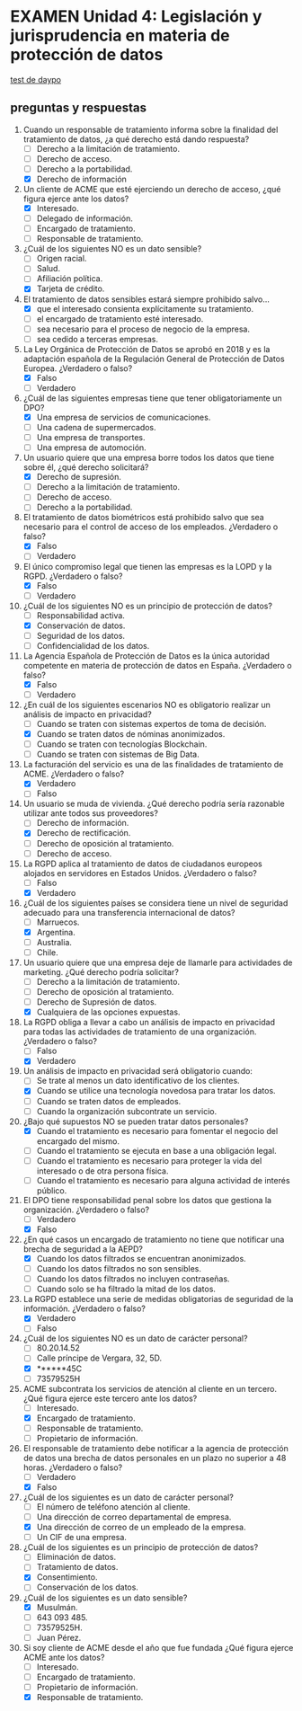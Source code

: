 # EXAMEN Unidad 4: Legislación y jurisprudencia en materia de protección de datos

[test de daypo](https://www.daypo.com/nc-04.html)

## preguntas y respuestas

1. Cuando un responsable de tratamiento informa sobre la finalidad del tratamiento de datos, ¿a qué derecho está dando respuesta?
	- [ ] Derecho a la limitación de tratamiento.
	- [ ] Derecho de acceso.
	- [ ] Derecho a la portabilidad.
	- [x] Derecho de información

2. Un cliente de ACME que esté ejerciendo un derecho de acceso, ¿qué figura ejerce ante los datos?
	- [x] Interesado.
	- [ ] Delegado de información.
	- [ ] Encargado de tratamiento.
	- [ ] Responsable de tratamiento.

3. ¿Cuál de los siguientes NO es un dato sensible?
	- [ ] Origen racial.
	- [ ] Salud.
	- [ ] Afiliación política.
	- [x] Tarjeta de crédito.

4. El tratamiento de datos sensibles estará siempre prohibido salvo...
	- [x] que el interesado consienta explícitamente su tratamiento.
	- [ ] el encargado de tratamiento esté interesado.
	- [ ] sea necesario para el proceso de negocio de la empresa.
	- [ ] sea cedido a terceras empresas.

5. La Ley Orgánica de Protección de Datos se aprobó en 2018 y es la adaptación española de la Regulación General de Protección de Datos Europea. ¿Verdadero o falso?
	- [x] Falso
	- [ ] Verdadero

6. ¿Cuál de las siguientes empresas tiene que tener obligatoriamente un DPO?
	- [x] Una empresa de servicios de comunicaciones.
	- [ ] Una cadena de supermercados.
	- [ ] Una empresa de transportes.
	- [ ] Una empresa de automoción.

7. Un usuario quiere que una empresa borre todos los datos que tiene sobre él, ¿qué derecho solicitará?
	- [x] Derecho de supresión.
	- [ ] Derecho a la limitación de tratamiento.
	- [ ] Derecho de acceso.
	- [ ] Derecho a la portabilidad.

8. El tratamiento de datos biométricos está prohibido salvo que sea necesario para el control de acceso de los empleados. ¿Verdadero o falso?
	- [x] Falso
	- [ ] Verdadero

9. El único compromiso legal que tienen las empresas es la LOPD y la RGPD. ¿Verdadero o falso?
	- [x] Falso
	- [ ] Verdadero

10. ¿Cuál de los siguientes NO es un principio de protección de datos?
	- [ ] Responsabilidad activa.
	- [x] Conservación de datos.
	- [ ] Seguridad de los datos.
	- [ ] Confidencialidad de los datos.

11. La Agencia Española de Protección de Datos es la única autoridad competente en materia de protección de datos en España. ¿Verdadero o falso?
	- [x] Falso
	- [ ] Verdadero

12. ¿En cuál de los siguientes escenarios NO es obligatorio realizar un análisis de impacto en privacidad?
	- [ ] Cuando se traten con sistemas expertos de toma de decisión.
	- [x] Cuando se traten datos de nóminas anonimizados.
	- [ ] Cuando se traten con tecnologías Blockchain.
	- [ ] Cuando se traten con sistemas de Big Data.

13. La facturación del servicio es una de las finalidades de tratamiento de ACME. ¿Verdadero o falso?
	- [x] Verdadero
	- [ ] Falso

14. Un usuario se muda de vivienda. ¿Qué derecho podría sería razonable utilizar ante todos sus proveedores?
	- [ ] Derecho de información.
	- [x] Derecho de rectificación.
	- [ ] Derecho de oposición al tratamiento.
	- [ ] Derecho de acceso.

15. La RGPD aplica al tratamiento de datos de ciudadanos europeos alojados en servidores en Estados Unidos. ¿Verdadero o falso?
	- [ ] Falso
	- [x] Verdadero

16. ¿Cuál de los siguientes países se considera tiene un nivel de seguridad adecuado para una transferencia internacional de datos?
	- [ ] Marruecos.
	- [x] Argentina.
	- [ ] Australia.
	- [ ] Chile.

17. Un usuario quiere que una empresa deje de llamarle para actividades de marketing. ¿Qué derecho podría solicitar?
	- [ ] Derecho a la limitación de tratamiento.
	- [ ] Derecho de oposición al tratamiento.
	- [ ] Derecho de Supresión de datos.
	- [x] Cualquiera de las opciones expuestas.

18. La RGPD obliga a llevar a cabo un análisis de impacto en privacidad para todas las actividades de tratamiento de una organización. ¿Verdadero o falso?
	- [ ] Falso
	- [x] Verdadero

19. Un análisis de impacto en privacidad será obligatorio cuando:
	- [ ] Se trate al menos un dato identificativo de los clientes.
	- [x] Cuando se utilice una tecnología novedosa para tratar los datos.
	- [ ] Cuando se traten datos de empleados.
	- [ ] Cuando la organización subcontrate un servicio.

20. ¿Bajo qué supuestos NO se pueden tratar datos personales?
	- [x] Cuando el tratamiento es necesario para fomentar el negocio del encargado del mismo.
	- [ ] Cuando el tratamiento se ejecuta en base a una obligación legal.
	- [ ] Cuando el tratamiento es necesario para proteger la vida del interesado o de otra persona física.
	- [ ] Cuando el tratamiento es necesario para alguna actividad de interés público.

21. El DPO tiene responsabilidad penal sobre los datos que gestiona la organización. ¿Verdadero o falso?
	- [ ] Verdadero
	- [x] Falso

22. ¿En qué casos un encargado de tratamiento no tiene que notificar una brecha de seguridad a la AEPD?
	- [x] Cuando los datos filtrados se encuentran anonimizados.
	- [ ] Cuando los datos filtrados no son sensibles.
	- [ ] Cuando los datos filtrados no incluyen contraseñas.
	- [ ] Cuando solo se ha filtrado la mitad de los datos.

23. La RGPD establece una serie de medidas obligatorias de seguridad de la información. ¿Verdadero o falso?
	- [x] Verdadero
	- [ ] Falso

24. ¿Cuál de los siguientes NO es un dato de carácter personal?
	- [ ] 80.20.14.52
	- [ ] Calle príncipe de Vergara, 32, 5D.
	- [x] ******45C
	- [ ] 73579525H

25. ACME subcontrata los servicios de atención al cliente en un tercero. ¿Qué figura ejerce este tercero ante los datos?
	- [ ] Interesado.
	- [x] Encargado de tratamiento.
	- [ ] Responsable de tratamiento.
	- [ ] Propietario de información.

26. El responsable de tratamiento debe notificar a la agencia de protección de datos una brecha de datos personales en un plazo no superior a 48 horas. ¿Verdadero o falso?
	- [ ] Verdadero
	- [x] Falso

27. ¿Cuál de los siguientes es un dato de carácter personal?
	- [ ] El número de teléfono atención al cliente.
	- [ ] Una dirección de correo departamental de empresa.
	- [x] Una dirección de correo de un empleado de la empresa.
	- [ ] Un CIF de una empresa.

28. ¿Cuál de los siguientes es un principio de protección de datos?
	- [ ] Eliminación de datos.
	- [ ] Tratamiento de datos.
	- [x] Consentimiento.
	- [ ] Conservación de los datos.

29. ¿Cuál de los siguientes es un dato sensible?
	- [x] Musulmán.
	- [ ] 643 093 485.
	- [ ] 73579525H.
	- [ ] Juan Pérez.

30. Si soy cliente de ACME desde el año que fue fundada ¿Qué figura ejerce ACME ante los datos?
	- [ ] Interesado.
	- [ ] Encargado de tratamiento.
	- [ ] Propietario de información.
	- [x] Responsable de tratamiento.